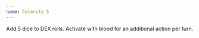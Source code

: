 ```yaml
---
name: Celerity 5
---
```


Add 5 dice to DEX rolls. Activate with blood for an additional action per turn.